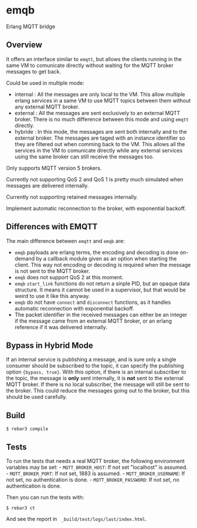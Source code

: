emqb
=====

Erlang MQTT bridge

Overview
--------

It offers an interface similar to `emqtt`, but allows the clients running in the
same VM to comunicate directly without waiting for the MQTT broker messages to
get back.

Could be used in multiple mode:

 - internal : All the messages are only local to the VM. This allow multiple
   erlang services in a same VM to use MQTT topics between them without any
   external MQTT broker.
 - external : All the messages are sent exclusively to an external MQTT broker.
   There is no much difference between this mode and using `emqtt` directly.
 - hybride : In this mode, the messages are sent both internally and to the
   external broker. The messages are taged with an instance identifier so they
   are filtered out when comming back to the VM. This allows all the services
   in the VM to comunicate directly while any external services using the same
   broker can still receive the messages too.

Only supports MQTT version 5 brokers.

Currently not supporting QoS 2 and QoS 1 is pretty much simulated when
messages are delivered internally.

Currently not supporting retained messages internally.

Implement automatic reconnection to the broker, with exponential backoff.


Differences with EMQTT
----------------------

The main difference between `emqtt` and `emqb` are:

 - `emqb` payloads are erlang terms, the encoding and decoding is done on-demand
   by a callback module given as an option when starting the client. This way
   not encoding or decoding is required when the message is not sent to the MQTT
   broker.
 - `emqb` does not support QoS 2 at this moment.
 - `emqb` `start_link` functions do not return a sinple PID, but an opaque
   data structure. It means it cannot be used in a supervisor, but that would
   be weird to use it like this anyway.
 - `emqb` do not have `connect` and `disconnect` functions, as it handles
   automatic reconnection with exponential backoff.
 - The packet identifier in the received messages can either be an integer if
   the message came from an external MQTT broker, or an erlang reference if
   it was delivered internally.
 

Bypass in Hybrid Mode
---------------------

If an internal service is publishing a message, and is sure only a single
consumer should be subscribed to the topic, it can specify the publishing
option `{bypass, true}`. With this option, if there is an internal subscriber
to the topic, the message is **only** sent internally, it is **not** sent to
the external MQTT broker. If there is no local subscriber, the message will
still be sent to the broker. This could reduce the messages going out to the
broker, but this should be used carefully.


Build
-----

    $ rebar3 compile


Tests
-----

To run the tests that needs a real MQTT broker, the following environment
variables may be set:
    - `MQTT_BROKER_HOST`: If not set "localhost" is assumed.
    - `MQTT_BROKER_PORT`: If not set, 1883 is assumed.
    - `MQTT_BROKER_USERNAME`: If not set, no authentication is done.
    - `MQTT_BROKER_PASSWORD`: If not set, no authentication is done.

Then you can run the tests with:

    $ rebar3 ct

And see the report in ` _build/test/logs/last/index.html`.
